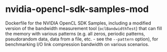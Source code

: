 # nvidia-opencl-sdk-samples-mod

Dockerfile for the NVIDIA OpenCL SDK Samples, including a modified version of the bandwidth measurement tool (`oclBandwidthTest`) that can fill the memory with various patterns (e.g. all zeros, periodic patterns, pseudorandom data, data from a file, etc. - see the `--pattern` option), for benchmarking I/O link compression bandwidth on various scenarios.
